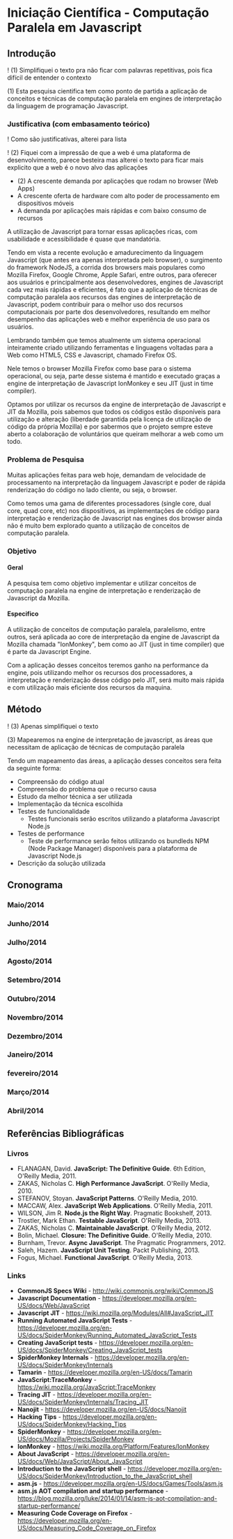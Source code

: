# Iniciação Científica - Computação Paralela em Javascript

## Introdução
! (1) Simplifiquei o texto pra não ficar com palavras repetitivas, pois fica difícil de entender o contexto

(1) Esta pesquisa cientifica tem como ponto de partida a aplicação de conceitos e técnicas de computação paralela em engines de interpretação da linguagem de programação Javascript.

### Justificativa (com embasamento teórico)
! Como são justificativas, alterei para lista

! (2) Fiquei com a impressão de que a web é uma plataforma de desenvolvimento, parece besteira mas alterei o texto para ficar mais explicito que a web é o novo alvo das aplicações

 - (2) A crescente demanda por aplicações que rodam no browser (Web Apps)
 - A crescente oferta de hardware com alto poder de processamento em dispositivos móveis
 - A demanda por aplicações mais rápidas e com baixo consumo de recursos

A utilização de Javascript para tornar essas aplicações ricas, com usabilidade e acessibilidade é quase que mandatória.

Tendo em vista a recente evolução e amadurecimento da linguagem Javascript (que antes era apenas interpretada pelo browser), o surgimento do framework NodeJS, a corrida dos browsers mais populares como Mozilla Firefox, Google Chrome, Apple Safari, entre outros, para oferecer aos usuários e principalmente aos desenvolvedores, engines de Javascript cada vez mais rápidas e eficientes, é fato que a aplicação de técnicas de computação paralela aos recursos das engines de interpretação de Javascript, podem contribuir para o melhor uso dos recursos computacionais por parte dos desenvolvedores, resultando em melhor desempenho das aplicações web e melhor experiência de uso para os usuários.

Lembrando também que temos atualmente um sistema operacional inteiramente criado utilizando ferramentas e linguagens voltadas para a Web como HTML5, CSS e Javascript, chamado Firefox OS.

Nele temos o browser Mozilla Firefox como base para o sistema operacional, ou seja, parte desse sistema é mantido e executado graças a engine de interpretação de Javascript IonMonkey e seu JIT (just in time compiler).

Optamos por utilizar os recursos da engine de interpretação de Javascript e JIT da Mozilla, pois sabemos que todos os códigos estão disponíveis para utilização e alteração (liberdade garantida pela licença de utilização de código da própria Mozilla) e por sabermos que o projeto sempre esteve aberto a colaboração de voluntários que queiram melhorar a web como um todo.

### Problema de Pesquisa
Muitas aplicações feitas para web hoje, demandam de velocidade de processamento na interpretação da linguagem Javascript e poder de rápida renderização do código no lado cliente, ou seja, o browser.

Como temos uma gama de diferentes processadores (single core, dual core, quad core, etc) nos dispositivos, as implementações de código para interpretação e renderização de Javascript nas engines dos browser ainda não é muito bem explorado quanto a utilização de conceitos de computação paralela.

### Objetivo

#### Geral
A pesquisa tem como objetivo implementar e utilizar conceitos de computação paralela na engine de interpretação e renderização de Javascript da Mozilla.

#### Especifico
A utilização de conceitos de computação paralela, paralelismo, entre outros, será aplicada ao core de interpretação da engine de Javascript da Mozilla chamada "IonMonkey", bem como ao JIT (just in time compiler) que é parte da Javascript Engine.

Com a aplicação desses conceitos teremos ganho na performance da engine, pois utilizando melhor os recursos dos processadores, a interpretação e renderização desse código pelo JIT, será muito mais rápida e com utilização mais eficiente dos recursos da maquina.

## Método
! (3) Apenas simplifiquei o texto

(3) Mapearemos na engine de interpretação de javascript, as áreas que necessitam de aplicação de técnicas de computação paralela

Tendo um mapeamento das áreas, a aplicação desses conceitos sera feita da seguinte forma:
 - Compreensão do código atual
 - Compreensão do problema que o recurso causa
 - Estudo da melhor técnica a ser utilizada
 - Implementação da técnica escolhida
 - Testes de funcionalidade
 	- Testes funcionais serão escritos utilizando a plataforma Javascript Node.js
 - Testes de performance
 	- Teste de performance serão feitos utilizando os bundleds NPM (Node Package Manager) disponíveis para a plataforma de Javascript Node.js
 - Descrição da solução utilizada

## Cronograma

### Maio/2014

### Junho/2014

### Julho/2014

### Agosto/2014

### Setembro/2014

### Outubro/2014

### Novembro/2014

### Dezembro/2014

### Janeiro/2014

### fevereiro/2014

### Março/2014

### Abril/2014


## Referências Bibliográficas

### Livros
 - FLANAGAN, David. **JavaScript: The Definitive Guide**. 6th Edition, O'Reilly Media, 2011.
 - ZAKAS, Nicholas C. **High Performance JavaScript**. O'Reilly Media, 2010.
 - STEFANOV, Stoyan. **JavaScript Patterns**. O'Reilly Media, 2010.
 - MACCAW, Alex. **JavaScript Web Applications**. O'Reilly Media, 2011.
 - WILSON, Jim R. **Node.js the Right Way**. Pragmatic Bookshelf, 2013.
 - Trostler, Mark Ethan. **Testable JavaScript**. O'Reilly Media, 2013.
 - ZAKAS, Nicholas C. **Maintainable JavaScript**. O'Reilly Media, 2012.
 - Bolin, Michael. **Closure: The Definitive Guide**. O'Reilly Media, 2010.
 - Burnham, Trevor. **Async JavaScript**. The Pragmatic Programmers, 2012.
 - Saleh, Hazem. **JavaScript Unit Testing**. Packt Publishing, 2013.
 - Fogus, Michael. **Functional JavaScript**. O'Reilly Media, 2013.

### Links
 - **CommonJS Specs Wiki** - http://wiki.commonjs.org/wiki/CommonJS
 - **Javascript Documentation** - https://developer.mozilla.org/en-US/docs/Web/JavaScript
 - **Javascript JIT** - https://wiki.mozilla.org/Modules/All#JavaScript_JIT
 - **Running Automated JavaScript Tests** - https://developer.mozilla.org/en-US/docs/SpiderMonkey/Running_Automated_JavaScript_Tests
 - **Creating JavaScript tests** - https://developer.mozilla.org/en-US/docs/SpiderMonkey/Creating_JavaScript_tests
 - **SpiderMonkey Internals** - https://developer.mozilla.org/en-US/docs/SpiderMonkey/Internals
 - **Tamarin** - https://developer.mozilla.org/en-US/docs/Tamarin
 - **JavaScript:TraceMonkey** - https://wiki.mozilla.org/JavaScript:TraceMonkey
 - **Tracing JIT** - https://developer.mozilla.org/en-US/docs/SpiderMonkey/Internals/Tracing_JIT
 - **Nanojit** - https://developer.mozilla.org/en-US/docs/Nanojit
 - **Hacking Tips** - https://developer.mozilla.org/en-US/docs/SpiderMonkey/Hacking_Tips
 - **SpiderMonkey** - https://developer.mozilla.org/en-US/docs/Mozilla/Projects/SpiderMonkey
 - **IonMonkey** - https://wiki.mozilla.org/Platform/Features/IonMonkey
 - **About JavaScript** - https://developer.mozilla.org/en-US/docs/Web/JavaScript/About_JavaScript
 - **Introduction to the JavaScript shell** - https://developer.mozilla.org/en-US/docs/SpiderMonkey/Introduction_to_the_JavaScript_shell
 - **asm.js** - https://developer.mozilla.org/en-US/docs/Games/Tools/asm.js
 - **asm.js AOT compilation and startup performance** - https://blog.mozilla.org/luke/2014/01/14/asm-js-aot-compilation-and-startup-performance/
 - **Measuring Code Coverage on Firefox** - https://developer.mozilla.org/en-US/docs/Measuring_Code_Coverage_on_Firefox
